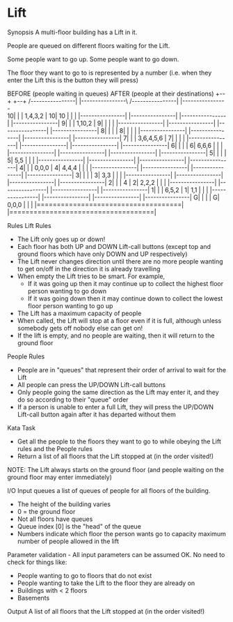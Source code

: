 # Lift
Synopsis
A multi-floor building has a Lift in it.

People are queued on different floors waiting for the Lift.

Some people want to go up. Some people want to go down.

The floor they want to go to is represented by a number 
(i.e. when they enter the Lift this is the button they will press)

BEFORE (people waiting in queues)               AFTER (people at their destinations)
                   +--+                                          +--+ 
  /----------------|  |----------------\        /----------------|  |----------------\
10|                |  | 1,4,3,2        |      10|             10 |  |                |
  |----------------|  |----------------|        |----------------|  |----------------|
 9|                |  | 1,10,2         |       9|                |  |                |
  |----------------|  |----------------|        |----------------|  |----------------|
 8|                |  |                |       8|                |  |                |
  |----------------|  |----------------|        |----------------|  |----------------|
 7|                |  | 3,6,4,5,6      |       7|                |  |                |
  |----------------|  |----------------|        |----------------|  |----------------|
 6|                |  |                |       6|          6,6,6 |  |                |
  |----------------|  |----------------|        |----------------|  |----------------|
 5|                |  |                |       5|            5,5 |  |                |
  |----------------|  |----------------|        |----------------|  |----------------|
 4|                |  | 0,0,0          |       4|          4,4,4 |  |                |
  |----------------|  |----------------|        |----------------|  |----------------|
 3|                |  |                |       3|            3,3 |  |                |
  |----------------|  |----------------|        |----------------|  |----------------|
 2|                |  | 4              |       2|          2,2,2 |  |                |
  |----------------|  |----------------|        |----------------|  |----------------|
 1|                |  | 6,5,2          |       1|            1,1 |  |                |
  |----------------|  |----------------|        |----------------|  |----------------|
 G|                |  |                |       G|          0,0,0 |  |                |
  |====================================|        |====================================|

Rules
Lift Rules
- The Lift only goes up or down!
- Each floor has both UP and DOWN Lift-call buttons 
(except top and ground floors which have only DOWN and UP respectively)
- The Lift never changes direction until there are no more people wanting 
to get on/off in the direction it is already travelling
- When empty the Lift tries to be smart. For example,
  - If it was going up then it may continue up to collect 
  the highest floor person wanting to go down
  - If it was going down then it may continue down to collect 
  the lowest floor person wanting to go up
- The Lift has a maximum capacity of people
- When called, the Lift will stop at a floor even if it is full, 
although unless somebody gets off nobody else can get on!
- If the lift is empty, and no people are waiting, then it will return to the ground floor

People Rules
- People are in "queues" that represent their order of arrival to wait for the Lift
- All people can press the UP/DOWN Lift-call buttons
- Only people going the same direction as the Lift may enter it, 
and they do so according to their "queue" order
- If a person is unable to enter a full Lift, they will press the UP/DOWN 
Lift-call button again after it has departed without them

Kata Task
- Get all the people to the floors they want to go to while obeying 
the Lift rules and the People rules
- Return a list of all floors that the Lift stopped at (in the order visited!)

NOTE: The Lift always starts on the ground floor (and people waiting 
on the ground floor may enter immediately)

I/O
Input
queues a list of queues of people for all floors of the building.
- The height of the building varies
- 0 = the ground floor
- Not all floors have queues
- Queue index [0] is the "head" of the queue
- Numbers indicate which floor the person wants go to
capacity maximum number of people allowed in the lift

Parameter validation - All input parameters can be assumed OK. No need to check for things like:
- People wanting to go to floors that do not exist
- People wanting to take the Lift to the floor they are already on
- Buildings with < 2 floors
- Basements

Output
A list of all floors that the Lift stopped at (in the order visited!)
